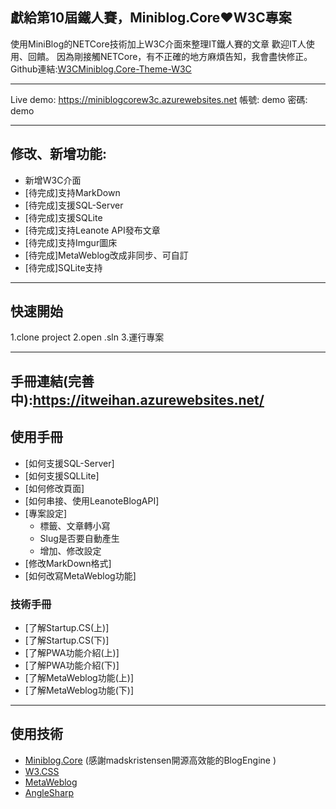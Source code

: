 ﻿## 獻給第10屆鐵人賽，Miniblog.Core❤️W3C專案

使用MiniBlog的NETCore技術加上W3C介面來整理IT鐵人賽的文章
歡迎IT人使用、回饋。
因為剛接觸NETCore，有不正確的地方麻煩告知，我會盡快修正。
Github連結:[W3CMiniblog.Core-Theme-W3C](https://github.com/shps951023/W3CMiniblog.Core-Theme-W3C)


---

Live demo: https://miniblogcorew3c.azurewebsites.net
帳號: demo
密碼: demo

---

## 修改、新增功能:
- 新增W3C介面
- [待完成]支持MarkDown
- [待完成]支援SQL-Server
- [待完成]支援SQLite
- [待完成]支持Leanote API發布文章
- [待完成]支持Imgur圖床
- [待完成]MetaWeblog改成非同步、可自訂
- [待完成]SQLite支持

--- 

## 快速開始
1.clone project
2.open .sln
3.運行專案

---

## 手冊連結(完善中):https://itweihan.azurewebsites.net/


## 使用手冊
- [如何支援SQL-Server]
- [如何支援SQLLite]
- [如何修改頁面]
- [如何串接、使用LeanoteBlogAPI]
- [專案設定]
    - 標籤、文章轉小寫
    - Slug是否要自動產生
    - 增加、修改設定
- [修改MarkDown格式] 
- [如何改寫MetaWeblog功能]


### 技術手冊
- [了解Startup.CS(上)]
- [了解Startup.CS(下)]
- [了解PWA功能介紹(上)]
- [了解PWA功能介紹(下)]
- [了解MetaWeblog功能(上)]
- [了解MetaWeblog功能(下)]


---

## 使用技術
- [Miniblog.Core](https://github.com/madskristensen/Miniblog.Core) (感謝madskristensen開源高效能的BlogEngine )
- [W3.CSS](https://www.w3schools.com/w3css/w3css_downloads.asp)
- [MetaWeblog](https://github.com/shawnwildermuth/MetaWeblog)
- [AngleSharp](https://github.com/AngleSharp/AngleSharp)
